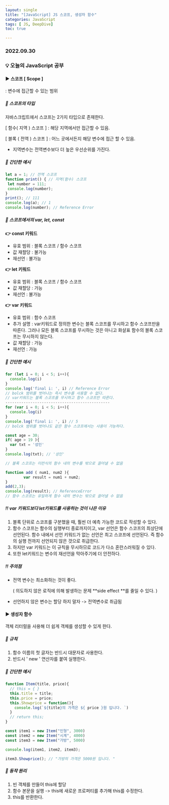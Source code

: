 ```yaml
---
layout: single
title: "[JavaScript] JS 스코프, 생성자 함수"
categories: JavaScript
tags: [ JS, DeepDive]
toc: true

---
```


### 2022.09.30

### 💡  오늘의 JavaScript 공부 

#### ▶️ 스코프 [ Scope ]

: 변수에 접근할 수 있는 범위 

##### 📌 스코프의 타입 

자바스크립트에서 스코프는 2가지 타입으로 존재한다.

[ 함수( 지역 ) 스코프 ] : 해당 지역에서만 접근할 수 있음.

[ 블록 ( 전역 ) 스코프 ] : 어느 곳에서든지 해당 변수에 접근 할 수 있음.

* 지역변수는 전역변수보다 더 높은 우선순위를 가진다.

##### 📌 간단한 예시

```js
let a = 1; // 전역 스코프
function print() { // 지역(함수) 스코프
 let number = 111;
 console.log(number);
}
print(); // 111
console.log(a); // 1
console.log(number); // Reference Error
```

##### 📌 스코프에서의 var, let, const 

**👉 const 키워드**

- 유효 범위 : 블록 스코프 / 함수 스코프
- 값 재할당 : 불가능
- 재선언 : 불가능

**👉 let 키워드**

- 유효 범위 : 블록 스코프 / 함수 스코프
- 값 재할당 : 가능
- 재선언 : 불가능

**👉 var 키워드**

- 유효 범위 : 함수 스코프
- 추가 설명 : var키워드로 정의한 변수는 블록 스코프를 무시하고 함수 스코프만을 따른다. 그러나 모든 블록 스코프를 무시하는 것은 아니고 화살표 함수의 블록 스코프는 무시하지 않는다. 
- 값 재할당 : 가능
- 재선언 : 가능



##### 📌 간단한 예시

```js
for (let i = 0; i < 5; i++){
  console.log(i)
}
console.log('final i: ', i) // Reference Error
// bolck 범위를 벗어나는 즉시 변수를 사용할 수 없다. 
// var키워드는 블록 스코프를 무시하고 함수 스코프만 따른다. 
----------------------------------------------
for (var i = 0; i < 5; i++){
  console.log(i)
}
console.log('final i: ', i) // 5
// bolck 범위를 벗어나도 같은 함수 스코프에서는 사용이 가능하다. 
```



```js
const age = 30;
if( age > 19 ){
  var txt = '성인'
}
console.log(txt); // '성인'

// 블록 스코프는 이런식의 함수 내의 변수를 밖으로 끌어낼 수 없음 

function add ( num1, num2 ){
		var result = num1 + num2;
}
add(2,3);
console.log(result); // ReferenceError 
// 함수 스코프는 유일하게 함수 내의 변수는 밖으로 끌어낼 수 없음 
```

##### ‼️ **var 키워드보다 let키워드를 사용하는 것이 나은 이유**

1.   블록 단위로 스코프를 구분했을 때, 훨씬 더 예측 가능한 코드로 작성할 수 있다. 
2. 함수 스코프는 함수의 실행부터 종료까지이고, var 선언은 함수 스코프의 최상단에 선언된다. 함수 내에서 선언 키워드가 없는 선언은 최고 스코프에 선언된다. 즉 함수의 실행 전까지 선언되지 않은 것으로 취급한다. 
3. 하지만 var 키워드는 이 규칙을 무시하므로 코드가 다소 혼란스러워질 수 있다. 
4. 또한 let키워드는 변수의 재선언을 막아주기에 더 안전하다. 



#####  ‼️ 주의점 

* 전역 변수는 최소화하는 것이 좋다. 

  ( 의도하지 않은 로직에 의해 발생하는 문제 **side effect **를 줄일 수 있다. ) 

* 선언하지 않은 변수는 할당 하지 말자 -> 전역변수로 취급됨

  

#### ▶️ 생성자 함수

객체 리터럴을 사용해 더 쉽게 객체를 생성할 수 있게 한다. 

##### 📌 규칙 

1. 함수 이름의 첫 글자는 반드시 대문자로 사용한다.
2. 반드시 ' new ' 연산자를 붙여 실행한다. 

##### 📌 간단한 예시

```js
function Item(title, price){
  // this = { }
  this.title = title;
  this.price = price;
  this.Showprice = function(){
    console.log(`${title}의 가격은 ${ price }원 입니다. `)
  }
  // return this;
}

const item1 = new Item("인형", 3000)
const item2 = new Item("시계", 4000) 
const item3 = new Item("가방", 5000)

console.log(item1, item2, item3); 

item3.Showprice(); // "가방의 가격은 5000원 입니다. "
```

##### 📌 동작 원리 

1. 빈 객체를 만들어 this에 할당 
2. 함수 본문을 실행 -> this에 새로운 프로퍼티를 추가해 this를 수정한다. 
3. this를 반환한다. 

